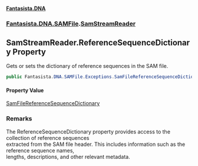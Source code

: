 #### [Fantasista.DNA](index.md 'index')
### [Fantasista.DNA.SAMFile](Fantasista.DNA.SAMFile.md 'Fantasista.DNA.SAMFile').[SamStreamReader](Fantasista.DNA.SAMFile.SamStreamReader.md 'Fantasista.DNA.SAMFile.SamStreamReader')

## SamStreamReader.ReferenceSequenceDictionary Property

Gets or sets the dictionary of reference sequences in the SAM file.

```csharp
public Fantasista.DNA.SAMFile.Exceptions.SamFileReferenceSequenceDictionary ReferenceSequenceDictionary { get; set; }
```

#### Property Value
[SamFileReferenceSequenceDictionary](Fantasista.DNA.SAMFile.Exceptions.SamFileReferenceSequenceDictionary.md 'Fantasista.DNA.SAMFile.Exceptions.SamFileReferenceSequenceDictionary')

### Remarks
The ReferenceSequenceDictionary property provides access to the collection of reference sequences  
extracted from the SAM file header. This includes information such as the reference sequence names,  
lengths, descriptions, and other relevant metadata.